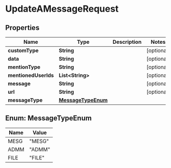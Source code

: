 

# UpdateAMessageRequest


## Properties

| Name | Type | Description | Notes |
|------------ | ------------- | ------------- | -------------|
|**customType** | **String** |  |  [optional] |
|**data** | **String** |  |  [optional] |
|**mentionType** | **String** |  |  [optional] |
|**mentionedUserIds** | **List&lt;String&gt;** |  |  [optional] |
|**message** | **String** |  |  [optional] |
|**url** | **String** |  |  [optional] |
|**messageType** | [**MessageTypeEnum**](#MessageTypeEnum) |  |  |



## Enum: MessageTypeEnum

| Name | Value |
|---- | -----|
| MESG | &quot;MESG&quot; |
| ADMM | &quot;ADMM&quot; |
| FILE | &quot;FILE&quot; |



